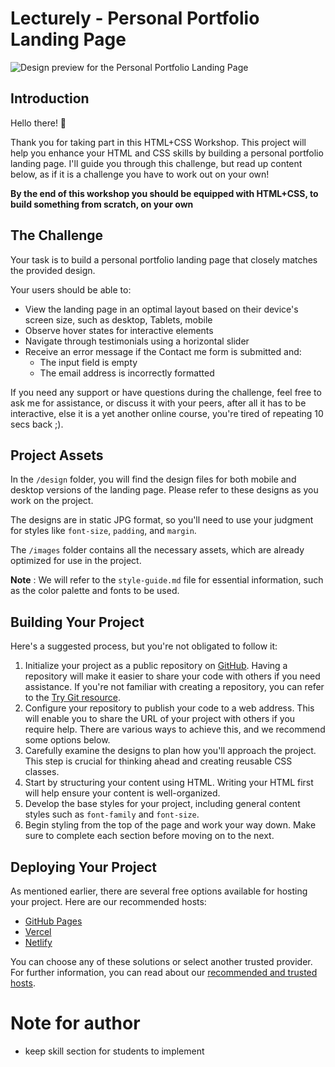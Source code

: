 # Lecturely - Personal Portfolio Landing Page

![Design preview for the Personal Portfolio Landing Page ](./design/desktop-preview.jpg)

## Introduction

Hello there! 👋

Thank you for taking part in this HTML+CSS Workshop. This project will help you enhance your HTML and CSS skills by building a personal portfolio landing page. I'll guide you through this challenge, but read up content below, as if it is a challenge you have to work out on your own!

**By the end of this workshop you should be equipped with HTML+CSS, to build something from scratch, on your own**

## The Challenge

Your task is to build a personal portfolio landing page that closely matches the provided design.

Your users should be able to:

- View the landing page in an optimal layout based on their device's screen size, such as desktop, Tablets, mobile
- Observe hover states for interactive elements
- Navigate through testimonials using a horizontal slider
- Receive an error message if the Contact me form is submitted and:
  - The input field is empty
  - The email address is incorrectly formatted

If you need any support or have questions during the challenge, feel free to ask me for assistance, or discuss it with your peers, after all it has to be interactive, else it is a yet another online course, you're tired of repeating 10 secs back ;).

## Project Assets

In the `/design` folder, you will find the design files for both mobile and desktop versions of the landing page. Please refer to these designs as you work on the project.

The designs are in static JPG format, so you'll need to use your judgment for styles like `font-size`, `padding`, and `margin`.

The `/images` folder contains all the necessary assets, which are already optimized for use in the project.

**Note** : We will refer to the `style-guide.md` file for essential information, such as the color palette and fonts to be used.

## Building Your Project

Here's a suggested process, but you're not obligated to follow it:

1. Initialize your project as a public repository on [GitHub](https://github.com/). Having a repository will make it easier to share your code with others if you need assistance. If you're not familiar with creating a repository, you can refer to the [Try Git resource](https://try.github.io/).
2. Configure your repository to publish your code to a web address. This will enable you to share the URL of your project with others if you require help. There are various ways to achieve this, and we recommend some options below.
3. Carefully examine the designs to plan how you'll approach the project. This step is crucial for thinking ahead and creating reusable CSS classes.
4. Start by structuring your content using HTML. Writing your HTML first will help ensure your content is well-organized.
5. Develop the base styles for your project, including general content styles such as `font-family` and `font-size`.
6. Begin styling from the top of the page and work your way down. Make sure to complete each section before moving on to the next.

## Deploying Your Project

As mentioned earlier, there are several free options available for hosting your project. Here are our recommended hosts:

- [GitHub Pages](https://pages.github.com/)
- [Vercel](https://vercel.com/)
- [Netlify](https://www.netlify.com/)

You can choose any of these solutions or select another trusted provider. For further information, you can read about our [recommended and trusted hosts](https://medium.com/frontend-mentor/frontend-mentor-trusted-hosting-providers-bf000dfebe).

# Note for author

- keep skill section for students to implement
